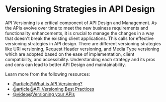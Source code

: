# Versioning Strategies in API Design 

API Versioning is a critical component of API Design and Management. As the APIs evolve over time to meet the new business requirements and functionality enhancements, it is crucial to manage the changes in a way that doesn't break the existing client applications. This calls for effective versioning strategies in API design. There are different versioning strategies like URI versioning, Request Header versioning, and Media Type versioning which are adopted based on the ease of implementation, client compatibility, and accessibility. Understanding each strategy and its pros and cons can lead to better API Design and maintainability.

Learn more from the following resources:

- [@article@What is API Versioning?](https://www.postman.com/api-platform/api-versioning/)
- [@article@API Versioning Best Practices](https://kodekloud.com/blog/api-versioning-best-practices/)
- [@video@Versioning your APIs](https://www.youtube.com/watch?v=Np_Jr6AvCOc)

